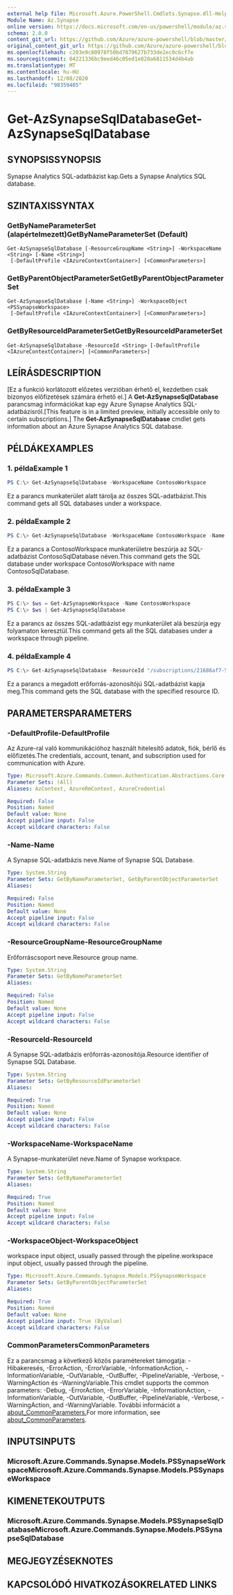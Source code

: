 ```yaml
---
external help file: Microsoft.Azure.PowerShell.Cmdlets.Synapse.dll-Help.xml
Module Name: Az.Synapse
online version: https://docs.microsoft.com/en-us/powershell/module/az.synapse/get-azsynapsesqldatabase
schema: 2.0.0
content_git_url: https://github.com/Azure/azure-powershell/blob/master/src/Synapse/Synapse/help/Get-AzSynapseSqlDatabase.md
original_content_git_url: https://github.com/Azure/azure-powershell/blob/master/src/Synapse/Synapse/help/Get-AzSynapseSqlDatabase.md
ms.openlocfilehash: c203e9c80978f50bd7879627b733de2ec0c6cf7e
ms.sourcegitcommit: 04221336bc9eed46c05ed1e828a6811534d4b4ab
ms.translationtype: MT
ms.contentlocale: hu-HU
ms.lasthandoff: 12/08/2020
ms.locfileid: "98359405"
---
```

# <span data-ttu-id="aca2d-101">Get-AzSynapseSqlDatabase</span><span class="sxs-lookup"><span data-stu-id="aca2d-101">Get-AzSynapseSqlDatabase</span></span>

## <span data-ttu-id="aca2d-102">SYNOPSIS</span><span class="sxs-lookup"><span data-stu-id="aca2d-102">SYNOPSIS</span></span>
<span data-ttu-id="aca2d-103">Synapse Analytics SQL-adatbázist kap.</span><span class="sxs-lookup"><span data-stu-id="aca2d-103">Gets a Synapse Analytics SQL database.</span></span>

## <span data-ttu-id="aca2d-104">SZINTAXIS</span><span class="sxs-lookup"><span data-stu-id="aca2d-104">SYNTAX</span></span>

### <span data-ttu-id="aca2d-105">GetByNameParameterSet (alapértelmezett)</span><span class="sxs-lookup"><span data-stu-id="aca2d-105">GetByNameParameterSet (Default)</span></span>
```
Get-AzSynapseSqlDatabase [-ResourceGroupName <String>] -WorkspaceName <String> [-Name <String>]
 [-DefaultProfile <IAzureContextContainer>] [<CommonParameters>]
```

### <span data-ttu-id="aca2d-106">GetByParentObjectParameterSet</span><span class="sxs-lookup"><span data-stu-id="aca2d-106">GetByParentObjectParameterSet</span></span>
```
Get-AzSynapseSqlDatabase [-Name <String>] -WorkspaceObject <PSSynapseWorkspace>
 [-DefaultProfile <IAzureContextContainer>] [<CommonParameters>]
```

### <span data-ttu-id="aca2d-107">GetByResourceIdParameterSet</span><span class="sxs-lookup"><span data-stu-id="aca2d-107">GetByResourceIdParameterSet</span></span>
```
Get-AzSynapseSqlDatabase -ResourceId <String> [-DefaultProfile <IAzureContextContainer>] [<CommonParameters>]
```

## <span data-ttu-id="aca2d-108">LEÍRÁS</span><span class="sxs-lookup"><span data-stu-id="aca2d-108">DESCRIPTION</span></span>
<span data-ttu-id="aca2d-109">[Ez a funkció korlátozott előzetes verzióban érhető el, kezdetben csak bizonyos előfizetések számára érhető el.] A **Get-AzSynapseSqlDatabase** parancsmag információkat kap egy Azure Synapse Analytics SQL-adatbázisról.</span><span class="sxs-lookup"><span data-stu-id="aca2d-109">[This feature is in a limited preview, initially accessible only to certain subscriptions.] The **Get-AzSynapseSqlDatabase** cmdlet gets information about an Azure Synapse Analytics SQL database.</span></span>

## <span data-ttu-id="aca2d-110">PÉLDÁK</span><span class="sxs-lookup"><span data-stu-id="aca2d-110">EXAMPLES</span></span>

### <span data-ttu-id="aca2d-111">1. példa</span><span class="sxs-lookup"><span data-stu-id="aca2d-111">Example 1</span></span>
```powershell
PS C:\> Get-AzSynapseSqlDatabase -WorkspaceName ContosoWorkspace
```

<span data-ttu-id="aca2d-112">Ez a parancs munkaterület alatt tárolja az összes SQL-adatbázist.</span><span class="sxs-lookup"><span data-stu-id="aca2d-112">This command gets all SQL databases under a workspace.</span></span>

### <span data-ttu-id="aca2d-113">2. példa</span><span class="sxs-lookup"><span data-stu-id="aca2d-113">Example 2</span></span>
```powershell
PS C:\> Get-AzSynapseSqlDatabase -WorkspaceName ContosoWorkspace -Name ContosoSqlDatabase
```

<span data-ttu-id="aca2d-114">Ez a parancs a ContosoWorkspace munkaterületre beszúrja az SQL-adatbázist ContosoSqlDatabase néven.</span><span class="sxs-lookup"><span data-stu-id="aca2d-114">This command gets the SQL database under workspace ContosoWorkspace with name ContosoSqlDatabase.</span></span>

### <span data-ttu-id="aca2d-115">3. példa</span><span class="sxs-lookup"><span data-stu-id="aca2d-115">Example 3</span></span>
```powershell
PS C:\> $ws = Get-AzSynapseWorkspace -Name ContosoWorkspace
PS C:\> $ws | Get-AzSynapseSqlDatabase
```

<span data-ttu-id="aca2d-116">Ez a parancs az összes SQL-adatbázist egy munkaterület alá beszúrja egy folyamaton keresztül.</span><span class="sxs-lookup"><span data-stu-id="aca2d-116">This command gets all the SQL databases under a workspace through pipeline.</span></span>

### <span data-ttu-id="aca2d-117">4. példa</span><span class="sxs-lookup"><span data-stu-id="aca2d-117">Example 4</span></span>
```powershell
PS C:\> Get-AzSynapseSqlDatabase -ResourceId "/subscriptions/21686af7-58ec-4f4d-9c68-f431f4db4edd/resourceGroups/ContosoResourceGroup/providers/Microsoft.Synapse/workspaces/ContosoWorkspace/sqlDatabases/ContosoSqlDatabase"
```

<span data-ttu-id="aca2d-118">Ez a parancs a megadott erőforrás-azonosítójú SQL-adatbázist kapja meg.</span><span class="sxs-lookup"><span data-stu-id="aca2d-118">This command gets the SQL database with the specified resource ID.</span></span>

## <span data-ttu-id="aca2d-119">PARAMETERS</span><span class="sxs-lookup"><span data-stu-id="aca2d-119">PARAMETERS</span></span>

### <span data-ttu-id="aca2d-120">-DefaultProfile</span><span class="sxs-lookup"><span data-stu-id="aca2d-120">-DefaultProfile</span></span>
<span data-ttu-id="aca2d-121">Az Azure-ral való kommunikációhoz használt hitelesítő adatok, fiók, bérlő és előfizetés.</span><span class="sxs-lookup"><span data-stu-id="aca2d-121">The credentials, account, tenant, and subscription used for communication with Azure.</span></span>

```yaml
Type: Microsoft.Azure.Commands.Common.Authentication.Abstractions.Core.IAzureContextContainer
Parameter Sets: (All)
Aliases: AzContext, AzureRmContext, AzureCredential

Required: False
Position: Named
Default value: None
Accept pipeline input: False
Accept wildcard characters: False
```

### <span data-ttu-id="aca2d-122">-Name</span><span class="sxs-lookup"><span data-stu-id="aca2d-122">-Name</span></span>
<span data-ttu-id="aca2d-123">A Synapse SQL-adatbázis neve.</span><span class="sxs-lookup"><span data-stu-id="aca2d-123">Name of Synapse SQL Database.</span></span>

```yaml
Type: System.String
Parameter Sets: GetByNameParameterSet, GetByParentObjectParameterSet
Aliases:

Required: False
Position: Named
Default value: None
Accept pipeline input: False
Accept wildcard characters: False
```

### <span data-ttu-id="aca2d-124">-ResourceGroupName</span><span class="sxs-lookup"><span data-stu-id="aca2d-124">-ResourceGroupName</span></span>
<span data-ttu-id="aca2d-125">Erőforráscsoport neve.</span><span class="sxs-lookup"><span data-stu-id="aca2d-125">Resource group name.</span></span>

```yaml
Type: System.String
Parameter Sets: GetByNameParameterSet
Aliases:

Required: False
Position: Named
Default value: None
Accept pipeline input: False
Accept wildcard characters: False
```

### <span data-ttu-id="aca2d-126">-ResourceId</span><span class="sxs-lookup"><span data-stu-id="aca2d-126">-ResourceId</span></span>
<span data-ttu-id="aca2d-127">A Synapse SQL-adatbázis erőforrás-azonosítója.</span><span class="sxs-lookup"><span data-stu-id="aca2d-127">Resource identifier of Synapse SQL Database.</span></span>

```yaml
Type: System.String
Parameter Sets: GetByResourceIdParameterSet
Aliases:

Required: True
Position: Named
Default value: None
Accept pipeline input: False
Accept wildcard characters: False
```

### <span data-ttu-id="aca2d-128">-WorkspaceName</span><span class="sxs-lookup"><span data-stu-id="aca2d-128">-WorkspaceName</span></span>
<span data-ttu-id="aca2d-129">A Synapse-munkaterület neve.</span><span class="sxs-lookup"><span data-stu-id="aca2d-129">Name of Synapse workspace.</span></span>

```yaml
Type: System.String
Parameter Sets: GetByNameParameterSet
Aliases:

Required: True
Position: Named
Default value: None
Accept pipeline input: False
Accept wildcard characters: False
```

### <span data-ttu-id="aca2d-130">-WorkspaceObject</span><span class="sxs-lookup"><span data-stu-id="aca2d-130">-WorkspaceObject</span></span>
<span data-ttu-id="aca2d-131">workspace input object, usually passed through the pipeline.</span><span class="sxs-lookup"><span data-stu-id="aca2d-131">workspace input object, usually passed through the pipeline.</span></span>

```yaml
Type: Microsoft.Azure.Commands.Synapse.Models.PSSynapseWorkspace
Parameter Sets: GetByParentObjectParameterSet
Aliases:

Required: True
Position: Named
Default value: None
Accept pipeline input: True (ByValue)
Accept wildcard characters: False
```

### <span data-ttu-id="aca2d-132">CommonParameters</span><span class="sxs-lookup"><span data-stu-id="aca2d-132">CommonParameters</span></span>
<span data-ttu-id="aca2d-133">Ez a parancsmag a következő közös paramétereket támogatja: -Hibakeresés, -ErrorAction, -ErrorVariable, -InformationAction, -InformationVariable, -OutVariable, -OutBuffer, -PipelineVariable, -Verbose, -WarningAction és -WarningVariable.</span><span class="sxs-lookup"><span data-stu-id="aca2d-133">This cmdlet supports the common parameters: -Debug, -ErrorAction, -ErrorVariable, -InformationAction, -InformationVariable, -OutVariable, -OutBuffer, -PipelineVariable, -Verbose, -WarningAction, and -WarningVariable.</span></span> <span data-ttu-id="aca2d-134">További információt a [about_CommonParameters.](http://go.microsoft.com/fwlink/?LinkID=113216)</span><span class="sxs-lookup"><span data-stu-id="aca2d-134">For more information, see [about_CommonParameters](http://go.microsoft.com/fwlink/?LinkID=113216).</span></span>

## <span data-ttu-id="aca2d-135">INPUTS</span><span class="sxs-lookup"><span data-stu-id="aca2d-135">INPUTS</span></span>

### <span data-ttu-id="aca2d-136">Microsoft.Azure.Commands.Synapse.Models.PSSynapseWorkspace</span><span class="sxs-lookup"><span data-stu-id="aca2d-136">Microsoft.Azure.Commands.Synapse.Models.PSSynapseWorkspace</span></span>

## <span data-ttu-id="aca2d-137">KIMENETEK</span><span class="sxs-lookup"><span data-stu-id="aca2d-137">OUTPUTS</span></span>

### <span data-ttu-id="aca2d-138">Microsoft.Azure.Commands.Synapse.Models.PSSynapseSqlDatabase</span><span class="sxs-lookup"><span data-stu-id="aca2d-138">Microsoft.Azure.Commands.Synapse.Models.PSSynapseSqlDatabase</span></span>

## <span data-ttu-id="aca2d-139">MEGJEGYZÉSEK</span><span class="sxs-lookup"><span data-stu-id="aca2d-139">NOTES</span></span>

## <span data-ttu-id="aca2d-140">KAPCSOLÓDÓ HIVATKOZÁSOK</span><span class="sxs-lookup"><span data-stu-id="aca2d-140">RELATED LINKS</span></span>
